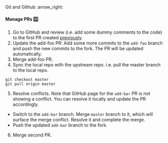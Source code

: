 <link rel="stylesheet" href="{{baseUrl}}/css/textbook.css">

<div class="website-content">

<div id="path">Git and Github :arrow_right: </div>

<div id="title">

#### Manage PRs :three:

</div>

<div id="body">

1. Go to GitHub and review (i.e. add some dummy comments to the code) to the first PR created [previously](./createPRs).
2. Update the add-foo PR: Add some more commits to the `add-foo` branch and push the new commits to the fork. The PR will be updated automatically.
3. Merge add-foo PR.
4. Sync the local repo with the upstream repo. i.e. pull the master branch to the local repo.

```
git checkout master
git pull origin master
```

5. Resolve conflicts. Note that GitHub page for the `add-bar` PR is not showing a conflict. You can resolve it locally and update the PR accordingly.

  * Switch to the `add-bar` branch. Merge `master` branch to it, which will surface the merge conflict. Resolve it and complete the merge.
  * Push the updated `add-bar` branch to the fork.

6. Merge second PR.

</div>

</div>
